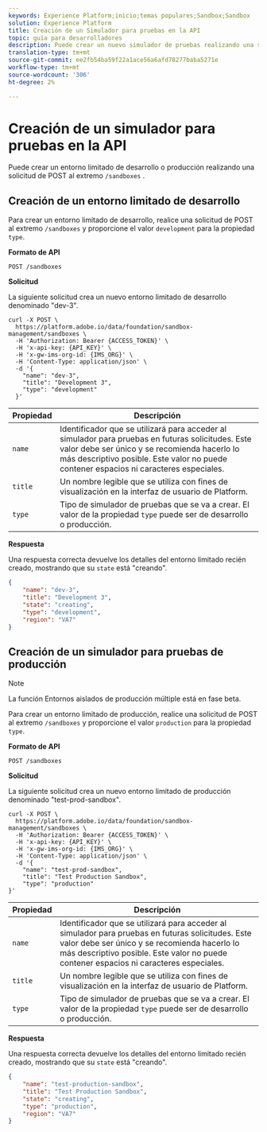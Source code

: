 ```yaml
---
keywords: Experience Platform;inicio;temas populares;Sandbox;Sandbox
solution: Experience Platform
title: Creación de un Simulador para pruebas en la API
topic: guía para desarrolladores
description: Puede crear un nuevo simulador de pruebas realizando una solicitud de POST al extremo "/sandboxes".
translation-type: tm+mt
source-git-commit: ee2fb54ba59f22a1ace56a6afd78277baba5271e
workflow-type: tm+mt
source-wordcount: '306'
ht-degree: 2%

---
```



# Creación de un simulador para pruebas en la API

Puede crear un entorno limitado de desarrollo o producción realizando una solicitud de POST al extremo `/sandboxes` .

## Creación de un entorno limitado de desarrollo

Para crear un entorno limitado de desarrollo, realice una solicitud de POST al extremo `/sandboxes` y proporcione el valor `development` para la propiedad `type`.

**Formato de API**

```http
POST /sandboxes
```

**Solicitud**

La siguiente solicitud crea un nuevo entorno limitado de desarrollo denominado &quot;dev-3&quot;.

```shell
curl -X POST \
  https://platform.adobe.io/data/foundation/sandbox-management/sandboxes \
  -H 'Authorization: Bearer {ACCESS_TOKEN}' \
  -H 'x-api-key: {API_KEY}' \
  -H 'x-gw-ims-org-id: {IMS_ORG}' \
  -H 'Content-Type: application/json' \
  -d '{
    "name": "dev-3",
    "title": "Development 3",
    "type": "development"
  }'
```

| Propiedad | Descripción |
| --- | --- |
| `name` | Identificador que se utilizará para acceder al simulador para pruebas en futuras solicitudes. Este valor debe ser único y se recomienda hacerlo lo más descriptivo posible. Este valor no puede contener espacios ni caracteres especiales. |
| `title` | Un nombre legible que se utiliza con fines de visualización en la interfaz de usuario de Platform. |
| `type` | Tipo de simulador de pruebas que se va a crear. El valor de la propiedad `type` puede ser de desarrollo o producción. |

**Respuesta**

Una respuesta correcta devuelve los detalles del entorno limitado recién creado, mostrando que su `state` está &quot;creando&quot;.

```json
{
    "name": "dev-3",
    "title": "Development 3",
    "state": "creating",
    "type": "development",
    "region": "VA7"
}
```

## Creación de un simulador para pruebas de producción

>[!NOTE]
>
>La función Entornos aislados de producción múltiple está en fase beta.

Para crear un entorno limitado de producción, realice una solicitud de POST al extremo `/sandboxes` y proporcione el valor `production` para la propiedad `type`.

**Formato de API**

```http
POST /sandboxes
```

**Solicitud**

La siguiente solicitud crea un nuevo entorno limitado de producción denominado &quot;test-prod-sandbox&quot;.

```shell
curl -X POST \
  https://platform.adobe.io/data/foundation/sandbox-management/sandboxes \
  -H 'Authorization: Bearer {ACCESS_TOKEN}' \
  -H 'x-api-key: {API_KEY}' \
  -H 'x-gw-ims-org-id: {IMS_ORG}' \
  -H 'Content-Type: application/json' \
  -d '{
    "name": "test-prod-sandbox",
    "title": "Test Production Sandbox",
    "type": "production"
}'
```

| Propiedad | Descripción |
| --- | --- |
| `name` | Identificador que se utilizará para acceder al simulador para pruebas en futuras solicitudes. Este valor debe ser único y se recomienda hacerlo lo más descriptivo posible. Este valor no puede contener espacios ni caracteres especiales. |
| `title` | Un nombre legible que se utiliza con fines de visualización en la interfaz de usuario de Platform. |
| `type` | Tipo de simulador de pruebas que se va a crear. El valor de la propiedad `type` puede ser de desarrollo o producción. |

**Respuesta**

Una respuesta correcta devuelve los detalles del entorno limitado recién creado, mostrando que su `state` está &quot;creando&quot;.

```json
{
    "name": "test-production-sandbox",
    "title": "Test Production Sandbox",
    "state": "creating",
    "type": "production",
    "region": "VA7"
}
```
